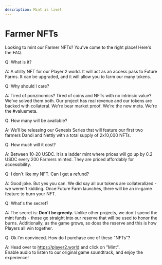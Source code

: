 ```yaml
---
description: Mint is live!
---
```


# Farmer NFTs

Looking to mint our Farmer NFTs? You've come to the right place! Here's the FAQ.

Q: What is it?

A: A utility NFT for our Player 2 world. It will act as an access pass to Future Farms. It can be upgraded, and it will allow you to farm our many tokens.

Q: Why should I care?

A: Tired of ponzinomics? Tired of coins and NFTs with no intrinsic value? \
We've solved them both. Our project has real revenue and our tokens are backed with collateral. We're bear market proof. We're the new meta. We're the #valuemeta.

Q: How many will be available?

A: We'll be releasing our Genesis Series that will feature our first two farmers Dandi and Nettly with a total supply of 2x10,000 NFTs.

Q: How much will it cost?

A: Between 10-20 USDC. It is a ladder mint where prices will go up by 0.2 USDC every 200 Farmers minted. They are priced affordably for accessibility.

Q: I don't like my NFT. Can I get a refund?

A: Good joke. But yes you can. We did say all our tokens are collateralized - we weren't kidding. Once Future Farm launches, there will be an in-game feature to burn your NFT.

Q: What's the secret?

A: The secret is: **Don't be greedy.** Unlike other projects, we don't spend the mint funds - those go straight into our reserve that will be used to honor the burns. Additionally, as the game grows, so does the reserve and this is how Players all win together.

Q: Ok I'm convinced. How do I purchase one of these "NFTs"?

A: Head over to https://player2.world and click on "Mint".\
Enable audio to listen to our original game soundtrack, and enjoy the experience!

